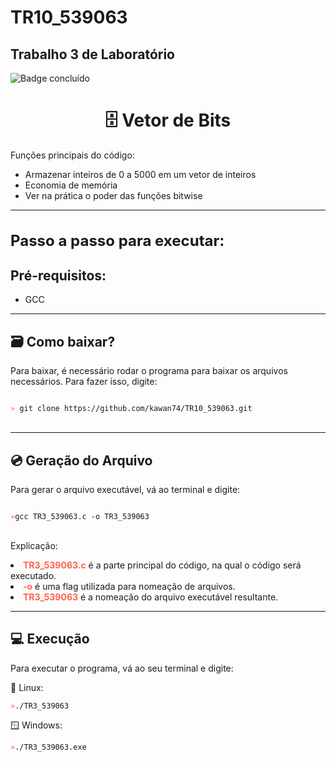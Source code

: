 # TR10_539063
## Trabalho 3 de Laboratório
![Badge concluído](http://img.shields.io/static/v1?label=STATUS&message=CONCLUÍDO&color=GREEN&style=for-the-badge)

<h1 align="center">🗄️ Vetor de Bits</h1>

<p style="font-size: 14px">
    Funções principais do código:
    <ul>
        <li>Armazenar inteiros de 0 a 5000 em um vetor de inteiros</li>
        <li>Economia de memória</li>
        <li>Ver na prática o poder das funções bitwise</li>
    </ul>
</p>

<hr>
<h1 style="font-size: 24px">Passo a passo para executar:</h1>
<h2>Pré-requisitos:</h2>

- <p>GCC</p>

<hr>
<h2>🗃️ Como baixar?</h2>
<p>Para baixar, é necessário rodar o programa para baixar os arquivos necessários. Para fazer isso, digite:</p>

<code>
<span style="color: tomato">»</span> git clone https://github.com/kawan74/TR10_539063.git
</code>
<br>

<hr>

<h2>💿 Geração do Arquivo</h2>
<p>Para gerar o arquivo executável, vá ao terminal e digite:</p>


<code>
<span style="color: tomato">»</span>gcc TR3_539063.c -o TR3_539063
</code>

<br>

<p>Explicação:

<li><span style="font-weight: bold; color: tomato">TR3_539063.c</span> é a parte principal do código, na qual o código será executado.</li>
<li><span style="font-weight: bold; color: tomato">-o</span> é uma flag utilizada para nomeação de arquivos.</li>
<li><span style="font-weight: bold; color: tomato">TR3_539063</span> é a nomeação do arquivo executável resultante.</li>
</p>

<hr>
<h2>💻 Execução</h2>
<p>Para executar o programa, vá ao seu terminal e digite:</p>
🐧 Linux: <br>
<code>
<span style="color: tomato">»</span>./TR3_539063</code>

🪟 Windows: <br>
<code>
<span style="color: tomato">»</span>./TR3_539063.exe 
</code>
